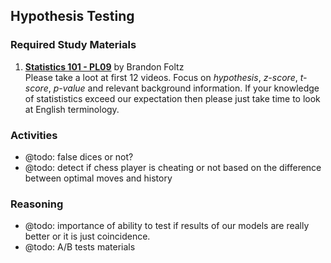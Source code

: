 ## Hypothesis Testing

### Required Study Materials

1. **[Statistics 101 - PL09](https://www.youtube.com/playlist?list=PLIeGtxpvyG-IZRHcZcOy12jp7ywuRbE7l)** by Brandon Foltz  <br>
  Please take a loot at first 12 videos. Focus on *hypothesis*, *z-score*, *t-score*, *p-value* and relevant background information.
  If your knowledge of statististics exceed our expectation then please just take time to look at English terminology.

### Activities

* @todo: false dices or not?
* @todo: detect if chess player is cheating or not based on the difference between optimal moves and history

### Reasoning

* @todo: importance of ability to test if results of our models are really better or it is just coincidence. 
* @todo: A/B tests materials


